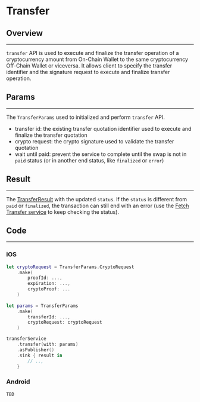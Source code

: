 # Transfer

## Overview
---
`transfer` API is used to execute and finalize the transfer operation of a cryptocurrency amount from On-Chain Wallet to the same cryptocurrency Off-Chain Wallet or viceversa. It allows client to specify the transfer identifier and the signature request to execute and finalize transfer operation.

## Params
---
The `TransferParams` used to initialized and perform `transfer` API.

- transfer id: the existing transfer quotation identifier used to execute and finalize the transfer quotation
- crypto request: the crypto signature used to validate the transfer quotation
- wait until paid: prevent the service to complete until the swap is not in `paid` status (or in another end status, like `finalized` or `error`)

## Result
---
The [TransferResult](TransferResult.md) with the updated `status`. If the `status` is different from `paid` or `finalized`, the transaction can still end with an error (use the [Fetch Transfer service](FetchTransfer.md) to keep checking the status).

## Code
---
### iOS
```swift
let cryptoRequest = TransferParams.CryptoRequest
    .make(
        proofId: ...,
        expiration: ...,
        cryptoProof: ...
    )      
    
let params = TransferParams
    .make(
        transferId: ...,
        cryptoRequest: cryptoRequest
    )

transferService
    .transfer(with: params)
    .asPublisher()
    .sink { result in
        // ..,
    }
```

### Android
```kotlin
TBD
```